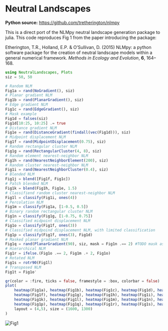 # Neutral Landscapes

**Python source:** https://github.com/tretherington/nlmpy

This is a direct port of the NLMpy neutral landscape generation package to julia.
This code reproduces Fig 1 from the paper introducing the package: 

Etherington, T.R., Holland, E.P. & O’Sullivan, D. (2015) NLMpy: a python software package for the creation of neutral landscape models within a general numerical framework. _Methods in Ecology and Evolution_, __6__, 164–168.

```julia
using NeutralLandscapes, Plots
siz = 50, 50

# Random NLM
Fig1a = rand(NoGradient(), siz)
# Planar gradient NLM
Fig1b = rand(PlanarGradient(), siz)
# Edge gradient NLM
Fig1c = rand(EdgeGradient(), siz)
# Mask example
Fig1d = falses(siz)
Fig1d[10:25, 10:25] .= true
# Distance gradient NLM
Fig1e = rand(DistanceGradient(findall(vec(Fig1d))), siz)
# Midpoint displacement NLM
Fig1f = rand(MidpointDisplacement(0.75), siz)
# Random rectangular cluster NLM
Fig1g = rand(RectangularCluster(4, 8), siz)
# Random element nearest-neighbor NLM
Fig1h = rand(NearestNeighborElement(200), siz)
# Random cluster nearest-neighbor NLM
Fig1i = rand(NearestNeighborCluster(0.4), siz)
# Blended NLM
Fig1j = blend([Fig1f, Fig1c])
# Patch blended NLM
Fig1k = blend(Fig1h, Fig1e, 1.5)
# Classifiend random cluster nearest-neighbor NLM
Fig1l = classify(Fig1i, ones(4))
# Percolation NLM
Fig1m = classify(Fig1a, [1-0.5, 0.5])
# Binary random rectangular cluster NLM
Fig1n = classify(Fig1g, [1-0.75, 0.75])
# Classified midpoint displacement NLM
Fig1o = classify(Fig1f, ones(3))
# Classified midpoind displacement NLM, with limited classification
Fig1p = classify(Fig1f, ones(3), Fig1d)
# Masked planar gradient NLM
Fig1q = rand(PlanarGradient(90), siz, mask = Fig1n .== 2) #TODO mask as keyword + should mask be matrix or vec or both? (Fig1e)
# Hierarchical NLM
Fig1r = ifelse.(Fig1o .== 2, Fig1m .+ 2, Fig1o)
# Rotated NLM
Fig1s = rotr90(Fig1l)
# Transposed NLM
Fig1t = Fig1o'

gr(color = :fire, ticks = false, framestyle = :box, colorbar = false)
plot(
    heatmap(Fig1a), heatmap(Fig1b), heatmap(Fig1c), heatmap(Fig1d), heatmap(Fig1e),
    heatmap(Fig1f), heatmap(Fig1g), heatmap(Fig1h), heatmap(Fig1i), heatmap(Fig1j), 
    heatmap(Fig1k), heatmap(Fig1l), heatmap(Fig1m), heatmap(Fig1n), heatmap(Fig1o),
    heatmap(Fig1p), heatmap(Fig1q), heatmap(Fig1r), heatmap(Fig1s), heatmap(Fig1t),
    layout = (4,5), size = (1600, 1300)
)
```
![Fig1](https://user-images.githubusercontent.com/8429802/109274687-1613af80-7814-11eb-8a58-1fb0ee43c7e2.png)